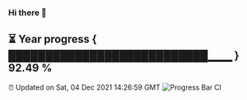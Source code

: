 ### Hi there 👋
⏳ Year progress { ███████████████████████████▁▁▁ } 92.49 %
---
⏰ Updated on Sat, 04 Dec 2021 14:26:59 GMT
![Progress Bar CI](https://github.com/liununu/liununu/workflows/Progress%20Bar%20CI/badge.svg)
